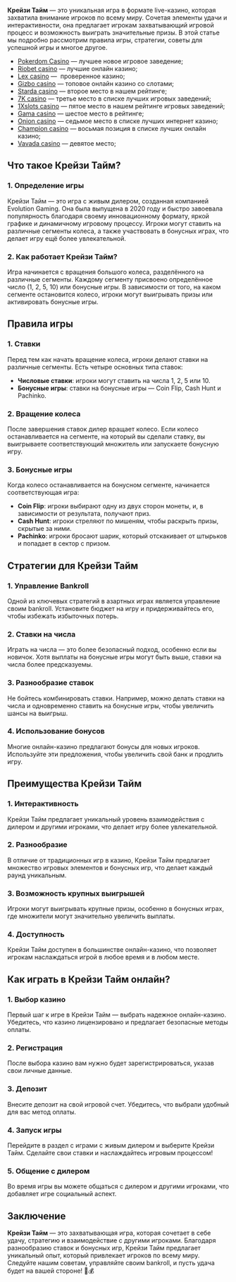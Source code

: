 **Крейзи Тайм** — это уникальная игра в формате live-казино, которая захватила внимание игроков по всему миру. Сочетая элементы удачи и интерактивности, она предлагает игрокам захватывающий игровой процесс и возможность выиграть значительные призы. В этой статье мы подробно рассмотрим правила игры, стратегии, советы для успешной игры и многое другое.

* [Pokerdom Casino](https://brandplay.link/FwVc4f) — лучшее новое игровое заведение;
* [Riobet casino](https://brandplay.link/TnjsxFvH) — лучшие онлайн казино;
* [Lex casino](https://brandplay.link/VMqNXPFs) —  проверенное казино;
* [Gizbo casino](https://brandplay.link/rvzLrVLp) — топовое онлайн казино со слотами;
* [Starda casino](https://brandplay.link/HDcDrxLk) — второе место в нашем рейтинге;
* [7K casino](https://brandplay.link/dd46bNgD) — третье место в списке лучших игровых заведений;
* [1Xslots casino](https://brandplay.link/J2ZbqMPZ) — пятое место в нашем рейтинге игровых заведений;
* [Gama casino](https://brandplay.link/RD52jZbL) — шестое место в рейтинге;
* [Onion casino](https://brandplay.link/8LcS6Djb) — седьмое место в списке лучших интернет казино;
* [Champion casino](https://temon-gter.cfd/go/9n8?p56190p303844p3509t17502) — восьмая позиция в списке лучших онлайн казино;
* [Vavada casino](https://vavadapartner.pro/?promo=75590753-cc8b-4c4a-8d71-99b7a2293439-jud\&target=register) — девятое место;



## Что такое Крейзи Тайм?

### 1. Определение игры

Крейзи Тайм — это игра с живым дилером, созданная компанией Evolution Gaming. Она была выпущена в 2020 году и быстро завоевала популярность благодаря своему инновационному формату, яркой графике и динамичному игровому процессу. Игроки могут ставить на различные сегменты колеса, а также участвовать в бонусных играх, что делает игру ещё более увлекательной.

### 2. Как работает Крейзи Тайм?

Игра начинается с вращения большого колеса, разделённого на различные сегменты. Каждому сегменту присвоено определённое число (1, 2, 5, 10) или бонусные игры. В зависимости от того, на каком сегменте остановится колесо, игроки могут выигрывать призы или активировать бонусные игры.

## Правила игры

### 1. Ставки

Перед тем как начать вращение колеса, игроки делают ставки на различные сегменты. Есть четыре основных типа ставок:

* **Числовые ставки**: игроки могут ставить на числа 1, 2, 5 или 10.
* **Бонусные игры**: ставки на бонусные игры — Coin Flip, Cash Hunt и Pachinko.

### 2. Вращение колеса

После завершения ставок дилер вращает колесо. Если колесо останавливается на сегменте, на который вы сделали ставку, вы выигрываете соответствующий множитель или запускаете бонусную игру.

### 3. Бонусные игры

Когда колесо останавливается на бонусном сегменте, начинается соответствующая игра:

* **Coin Flip**: игроки выбирают одну из двух сторон монеты, и, в зависимости от результата, получают приз.
* **Cash Hunt**: игроки стреляют по мишеням, чтобы раскрыть призы, скрытые за ними.
* **Pachinko**: игроки бросают шарик, который отскакивает от штырьков и попадает в сектор с призом.

## Стратегии для Крейзи Тайм

### 1. Управление Bankroll

Одной из ключевых стратегий в азартных играх является управление своим bankroll. Установите бюджет на игру и придерживайтесь его, чтобы избежать избыточных потерь.

### 2. Ставки на числа

Играть на числа — это более безопасный подход, особенно если вы новичок. Хотя выплаты на бонусные игры могут быть выше, ставки на числа более предсказуемы.

### 3. Разнообразие ставок

Не бойтесь комбинировать ставки. Например, можно делать ставки на числа и одновременно ставить на бонусные игры, чтобы увеличить шансы на выигрыш.

### 4. Использование бонусов

Многие онлайн-казино предлагают бонусы для новых игроков. Используйте эти предложения, чтобы увеличить свой банк и продлить игру.

## Преимущества Крейзи Тайм

### 1. Интерактивность

Крейзи Тайм предлагает уникальный уровень взаимодействия с дилером и другими игроками, что делает игру более увлекательной.

### 2. Разнообразие

В отличие от традиционных игр в казино, Крейзи Тайм предлагает множество игровых элементов и бонусных игр, что делает каждый раунд уникальным.

### 3. Возможность крупных выигрышей

Игроки могут выигрывать крупные призы, особенно в бонусных играх, где множители могут значительно увеличить выплаты.

### 4. Доступность

Крейзи Тайм доступен в большинстве онлайн-казино, что позволяет игрокам наслаждаться игрой в любое время и в любом месте.

## Как играть в Крейзи Тайм онлайн?

### 1. Выбор казино

Первый шаг к игре в Крейзи Тайм — выбрать надежное онлайн-казино. Убедитесь, что казино лицензировано и предлагает безопасные методы оплаты.

### 2. Регистрация

После выбора казино вам нужно будет зарегистрироваться, указав свои личные данные.

### 3. Депозит

Внесите депозит на свой игровой счет. Убедитесь, что выбрали удобный для вас метод оплаты.

### 4. Запуск игры

Перейдите в раздел с играми с живым дилером и выберите Крейзи Тайм. Сделайте свои ставки и наслаждайтесь игровым процессом!

### 5. Общение с дилером

Во время игры вы можете общаться с дилером и другими игроками, что добавляет игре социальный аспект.

## Заключение

**Крейзи Тайм** — это захватывающая игра, которая сочетает в себе удачу, стратегию и взаимодействие с другими игроками. Благодаря разнообразию ставок и бонусных игр, Крейзи Тайм предлагает уникальный опыт, который привлекает игроков по всему миру. Следуйте нашим советам, управляйте своим bankroll, и пусть удача будет на вашей стороне! 🎉💰
